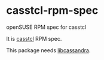 # casstcl-rpm-spec
openSUSE RPM spec for casstcl

It is [casstcl](https://github.com/flightaware/casstcl) RPM spec.

This package needs [libcassandra](https://github.com/ray2501/libcassandra-spec).


